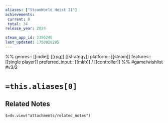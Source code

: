 ```yaml
---
aliases: ["SteamWorld Heist II"]
achievements:
 current: 0
 total: 34
release_year: 2024

steam_app_id: 2396240
last_updated: 1750028285
---
```

%%
genres:: [[indie]] [[rpg]] [[strategy]]
platform:: [[steam]]
features:: [[single player]]
preferred_input:: [[mkb]] / [[controller]]
%%
#game/wishlist
#v3/2

# `=this.aliases[0]`
## Related Notes
`$=dv.view("attachments/related_notes")`